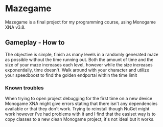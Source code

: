 # Mazegame
Mazegame is a final project for my programming course, using Monogame XNA v3.8.
## Gameplay - How to
The objective is simple, finish as many levels in a randomly generated maze as possible without the time running out. Both the amount of time and the size of your maze increases each level, however while the size increases exponentially, time doesn't. Walk around with your character and utilize your speedboost to find the golden endportal within the time limit
### Known troubles
When trying to open project debugging for the first time on a new device Monogame XNA might give errors stating that there isn't any dependencies available or that they don't work. Trying to reinstall though NuGet might work however i've had problems with it and I find that the easiset way is to copy classes to a new clean Monogame project, it's not ideal but it works.
